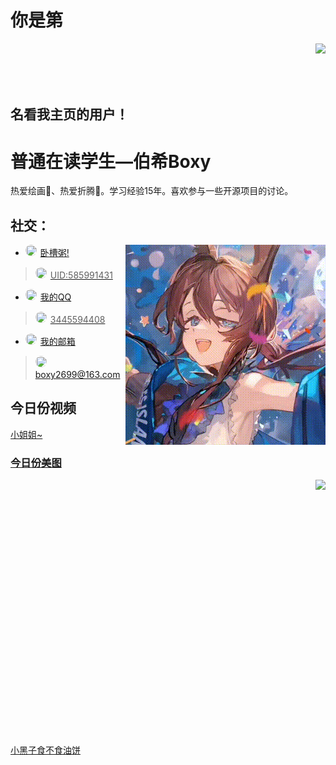 # **你是第**
<img align="right" src="https://count.getloli.com/get/@:QcxFlora?theme=rule"><br><br><br><br>
## **名看我主页的用户！**

# 普通在读学生—伯希Boxy

热爱绘画🎨、热爱折腾🔧。学习经验15年。喜欢参与一些开源项目的讨论。

## **社交：**
<img align="right" src="output.gif">



-   <img src="https://gimg3.baidu.com/search/src=https%3A%2F%2Fgameplus-platform.cdn.bcebos.com%2Fgameplus-platform%2Fupload%2Ffile%2Fimg%2Ffad44df25ce28a8e46a3c45ba8897393%2Ffad44df25ce28a8e46a3c45ba8897393.png&refer=http%3A%2F%2Fwww.baidu.com&app=2021&size=w931&n=0&g=0n&er=404&q=75&fmt=auto&maxorilen2heic=2000000?sec=1750179600&t=d14e6938ca28801b1bee032c50033dbf" style="height: 18px; width: 18px; border-radius: 50%; margin-right: 6px; object-fit: cover;" /><a href="https://ak.hypergryph.com/">卧槽粥!
   ><img src="https://i0.hdslb.com/bfs/new_dyn/57e60f1fbe03b93cb6ec1567fce4a841350254366.png@472w_472h_1c.webp" style="height: 18px; width: 18px; border-radius: 50%; margin-right: 6px; object-fit: cover;" />UID:585991431
-   <img src="https://gimg3.baidu.com/search/src=https%3A%2F%2Fapp-center.cdn.bcebos.com%2Fappcenter%2Fsts%2Fpcfile%2F646948909%2Fa5447c5cdb454c77935ce3fa2293d1ed.png&refer=http%3A%2F%2Fwww.baidu.com&app=2021&size=w150&n=0&g=0n&er=404&q=100&fmt=auto&maxorilen2heic=2000000?sec=1750179600&t=09fc3585200dedb0ffa0086dd9c677de" style="height: 18px; width: 18px; border-radius: 50%; margin-right: 6px; object-fit: cover;" /><a href="https://qm.qq.com/q/J3ZFM6Snee">我的QQ
   ><img src="http://q1.qlogo.cn/g?b=qq&nk=3445594408&s=100&t=1547904810" style="height: 18px; width: 18px; border-radius: 50%; margin-right: 6px; object-fit: cover;" />3445594408
-   <img src="https://pp.myapp.com/ma_icon/0/icon_240284_1749776149/96" style="height: 18px; width: 18px; border-radius: 50%; margin-right: 6px; object-fit: cover;" /><a href="mailto:boxy2699@163.com">我的邮箱
   ><img src="http://q1.qlogo.cn/g?b=qq&nk=3445594408&s=100&t=1547904810" style="height: 18px; width: 18px; border-radius: 50%; margin-right: 6px; object-fit: cover;" />boxy2699@163.com

## **今日份视频**
<a href="https://v2.api-m.com/api/meinv?return=302">小姐姐~<br>
### **<a href="https://api.kxzjoker.cn/api/wallhere?type=bs">今日份美图**
<img align="right" src="https://api.kxzjoker.cn/api/wallhere?type=bs"><br><br><br><br><br><br><br><br><br><br><br><br><br><br><br><br><br><br><br><br><br><br><br><br>




<a href="http://cxk.fan/api.php">小黑子食不食油饼

